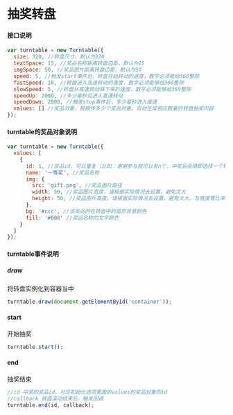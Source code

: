 # 抽奖转盘

#### 接口说明
```javascript
var turntable = new Turntable({
  size: 320, //转盘尺寸，默认为320
  textSpace: 15, //奖品名称距离转盘边距，默认为15
  imgSpace: 50, //奖品图片距离转盘边距，默认为50
  speed: 5, //触发start事件后，转盘开始转动的速度，数字必须能给360整除
  fastSpeed: 10, //转盘进入高速转动的速度，数字必须能够给360整除
  slowSpeed: 5, //转盘从高速转动降下来的速度，数字必须能够给360整除
  speedUp: 2000, //多少毫秒后进入高速转动
  speedDown: 2000, //触发stop事件后，多少毫秒进入缓速
  values: [] //奖品对象，根据传多少个奖品对象，自动生成相应数量的转盘抽奖内容
});
```

#### turntable的奖品对象说明

```javascript
var turntable = new Turntable({
  values: [
    {
      id: 1, //奖品id，可以重复（比如：谢谢参与就可以有n个，中奖后会随即选择一个转动到该位置
      name: '一等奖', //奖品名称
      img: {
        src: 'gift.png', //奖品图片路径
        width: 50, //奖品图片宽度，请根据实际情况去设置，避免太大
        height: 50, //奖品图片高度，请根据实际情况去设置，避免太大，与宽度等比率缩放
      },
      bg: '#ccc', //该奖品的在转盘中的扇形背景颜色
      fill: '#000' //奖品名称的文字颜色
    }
  ]
});
```

#### turntable事件说明

##### draw
将转盘实例化到容器当中

```javascript
turntable.draw(document.getElementById('container'));
```

#### start
开始抽奖

```javascript
turntable.start();
```

#### end
抽奖结束

```javascript
//id 中奖的奖品id，对应初始化选项里面的values的奖品对象的id
//callback 转盘滚动结束后，触发回调
turntable.end(id, callback);
```
